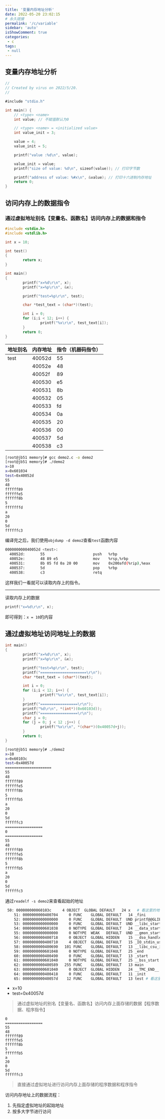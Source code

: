 ```yaml
---
title: '变量内存地址分析'
date: 2022-05-20 23:02:15
# 永久链接
permalink: '/c/variable'
sidebar: 'auto'
isShowComment: true
categories:
 - c
tags:
 - null
---
```




## 变量内存地址分析

```go
//
// Created by virus on 2022/5/20.
//

#include "stdio.h"

int main() {
    // <type> <name>
    int value; // 不赋值默认为0

    // <type> <name> = <initialized value>
    int value_init = 3;

    value = 4;
    value_init = 5;

    printf("value :%d\n", value);

    value_init = value;
    printf("size of value: %d\n", sizeof(value)); // 打印字节数

    printf("address of value: %#x\n", &value); // 打印十六进制内存地址
    return 0;
}
```



## 访问内存上的数据指令

### 通过虚拟地址别名【变量名、函数名】访问内存上的数据和指令

```c
#include <stdio.h>
#include <stdlib.h>

int x = 10;

int test()
{
        return x;
}

int main()
{
        printf("x=%d\r\n", x);
        printf("x=%p\r\n", &x);

        printf("test=%p\r\n", test);

        char *test_text = (char*)(test);

        int i = 0;
        for (i;i < 12; i++) {
                printf("%x\r\n", test_text[i]);
        }
        return 0;
}
```

| 地址别名 | 内存地址 | 指令（机器码指令） |
| -------- | -------- | ------------------ |
| test     | 40052d   | 55                 |
|          | 40052e   | 48                 |
|          | 40052f   | 89                 |
|          | 400530   | e5                 |
|          | 400531   | 8b                 |
|          | 400532   | 05                 |
|          | 400533   | fd                 |
|          | 400534   | 0a                 |
|          | 400535   | 20                 |
|          | 400536   | 00                 |
|          | 400537   | 5d                 |
|          | 400538   | c3                 |



```bash
[root@jb51 memory]# gcc demo2.c -o demo2
[root@jb51 memory]# ./demo2
x=10
x=0x601034
test=0x40052d
55
48
ffffff89
ffffffe5
ffffff8b
5
fffffffd
a
20
0
5d
ffffffc3
```

编译完之后，我们使用`objdump -d demo2`查看`test`函数内容

```bash
000000000040052d <test>:
  40052d:       55                      push   %rbp
  40052e:       48 89 e5                mov    %rsp,%rbp
  400531:       8b 05 fd 0a 20 00       mov    0x200afd(%rip),%eax        # 601034 <x>
  400537:       5d                      pop    %rbp
  400538:       c3                      retq 
```

这样我们一看就可以读取内存上的指令。



---

读取内存上的数据

```c
printf("x=%d\r\n", x);
```

即可得到：`x = 10`的内容



## 通过虚拟地址访问地址上的数据



```c
int main()
{
        printf("x=%d\r\n", x);
        printf("x=%p\r\n", &x);

        printf("test=%p\r\n", test);
        printf("=====================\r\n");
        char *test_text = (char*)(test);

        int i = 0;
        for (i;i < 12; i++) {
                printf("%x\r\n", test_text[i]);
        }
        printf("=================\r\n");
        printf("%d\r\n", *(int*)(0x60103d));
        printf("=================\r\n");
        char j = 0;
        for (j = 0; j < 12 ;j++) {
                printf("%x\r\n", *(char*)(0x40057d+j));
        }
        return 0;
}
```

```bash
[root@jb51 memory]# ./demo2
x=10
x=0x60103c
test=0x40057d
=====================
55
48
ffffff89
ffffffe5
ffffff8b
5
ffffffb5
a
20
0
5d
ffffffc3
=================
0
=================
55
48
ffffff89
ffffffe5
ffffff8b
5
ffffffb5
a
20
0
5d
ffffffc3
```

通过`readelf -s demo2`来查看起始的地址

```bash
 50: 000000000060103c     4 OBJECT  GLOBAL DEFAULT   24 x   # 看这里的地址
    51: 0000000000400704     0 FUNC    GLOBAL DEFAULT   14 _fini
    52: 0000000000000000     0 FUNC    GLOBAL DEFAULT  UND printf@@GLIBC_2.2.5
    53: 0000000000000000     0 FUNC    GLOBAL DEFAULT  UND __libc_start_main@@GLIBC_
    54: 0000000000601038     0 NOTYPE  GLOBAL DEFAULT   24 __data_start
    55: 0000000000000000     0 NOTYPE  WEAK   DEFAULT  UND __gmon_start__
    56: 0000000000400718     0 OBJECT  GLOBAL HIDDEN    15 __dso_handle
    57: 0000000000400710     4 OBJECT  GLOBAL DEFAULT   15 _IO_stdin_used
    58: 0000000000400690   101 FUNC    GLOBAL DEFAULT   13 __libc_csu_init
    59: 0000000000601048     0 NOTYPE  GLOBAL DEFAULT   25 _end
    60: 0000000000400490     0 FUNC    GLOBAL DEFAULT   13 _start
    61: 0000000000601040     0 NOTYPE  GLOBAL DEFAULT   25 __bss_start
    62: 0000000000400589   255 FUNC    GLOBAL DEFAULT   13 main
    63: 0000000000601040     0 OBJECT  GLOBAL HIDDEN    24 __TMC_END__
    64: 0000000000400418     0 FUNC    GLOBAL DEFAULT   11 _init
    65: 000000000040057d    12 FUNC    GLOBAL DEFAULT   13 test # 看这里的地址
```

-   x=10
-   test=0x40057d

>   通过虚拟地址的别名【变量名、函数名】访问内存上面存储的数据【程序数据、程序指令】



```
0
=================
55
48
ffffff89
ffffffe5
ffffff8b
5
ffffffb5
a
20
0
5d
ffffffc3
```

>   直接通过虚拟地址进行访问内存上面存储的程序数据和程序指令



访问内存地址上的数据流程：

1.   先指定虚拟地址的起始地址
2.   按多大字节进行访问
